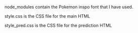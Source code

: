 node_modules contain the Pokemon inspo font that I have used.

style.css is the CSS file for the main HTML

style_pred.css is the CSS file for the prediction HTML

